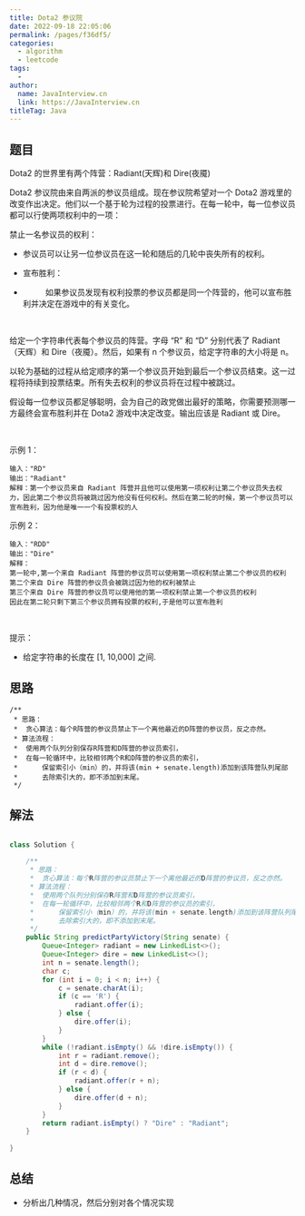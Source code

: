 ```yaml
---
title: Dota2 参议院
date: 2022-09-18 22:05:06
permalink: /pages/f36df5/
categories:
  - algorithm
  - leetcode
tags:
  - 
author: 
  name: JavaInterview.cn
  link: https://JavaInterview.cn
titleTag: Java
---
```


## 题目

Dota2 的世界里有两个阵营：Radiant(天辉)和 Dire(夜魇)

Dota2 参议院由来自两派的参议员组成。现在参议院希望对一个 Dota2 游戏里的改变作出决定。他们以一个基于轮为过程的投票进行。在每一轮中，每一位参议员都可以行使两项权利中的一项：

禁止一名参议员的权利：

- 参议员可以让另一位参议员在这一轮和随后的几轮中丧失所有的权利。

- 宣布胜利：

-           如果参议员发现有权利投票的参议员都是同一个阵营的，他可以宣布胜利并决定在游戏中的有关变化。

 

给定一个字符串代表每个参议员的阵营。字母 “R” 和 “D” 分别代表了 Radiant（天辉）和 Dire（夜魇）。然后，如果有 n 个参议员，给定字符串的大小将是 n。

以轮为基础的过程从给定顺序的第一个参议员开始到最后一个参议员结束。这一过程将持续到投票结束。所有失去权利的参议员将在过程中被跳过。

假设每一位参议员都足够聪明，会为自己的政党做出最好的策略，你需要预测哪一方最终会宣布胜利并在 Dota2 游戏中决定改变。输出应该是 Radiant 或 Dire。

 

示例 1：

    输入："RD"
    输出："Radiant"
    解释：第一个参议员来自 Radiant 阵营并且他可以使用第一项权利让第二个参议员失去权力，因此第二个参议员将被跳过因为他没有任何权利。然后在第二轮的时候，第一个参议员可以宣布胜利，因为他是唯一一个有投票权的人
示例 2：

    输入："RDD"
    输出："Dire"
    解释：
    第一轮中,第一个来自 Radiant 阵营的参议员可以使用第一项权利禁止第二个参议员的权利
    第二个来自 Dire 阵营的参议员会被跳过因为他的权利被禁止
    第三个来自 Dire 阵营的参议员可以使用他的第一项权利禁止第一个参议员的权利
    因此在第二轮只剩下第三个参议员拥有投票的权利,于是他可以宣布胜利
 

提示：

- 给定字符串的长度在 [1, 10,000] 之间.



## 思路


    /**
     * 思路：
     *  贪心算法：每个R阵营的参议员禁止下一个离他最近的D阵营的参议员，反之亦然。
     * 算法流程：
     *  使用两个队列分别保存R阵营和D阵营的参议员索引，
     *  在每一轮循环中，比较相邻两个R和D阵营的参议员的索引，
     *      保留索引小（min）的，并将该(min + senate.length)添加到该阵营队列尾部
     *      去除索引大的，即不添加到末尾。
     */

## 解法
```java

class Solution {
    
    /**
     * 思路：
     *  贪心算法：每个R阵营的参议员禁止下一个离他最近的D阵营的参议员，反之亦然。
     * 算法流程：
     *  使用两个队列分别保存R阵营和D阵营的参议员索引，
     *  在每一轮循环中，比较相邻两个R和D阵营的参议员的索引，
     *      保留索引小（min）的，并将该(min + senate.length)添加到该阵营队列尾部
     *      去除索引大的，即不添加到末尾。
     */
    public String predictPartyVictory(String senate) {
        Queue<Integer> radiant = new LinkedList<>();
        Queue<Integer> dire = new LinkedList<>();
        int n = senate.length();
        char c;
        for (int i = 0; i < n; i++) {
            c = senate.charAt(i);
            if (c == 'R') {
                radiant.offer(i);
            } else {
                dire.offer(i);
            }
        }
        while (!radiant.isEmpty() && !dire.isEmpty()) {
            int r = radiant.remove();
            int d = dire.remove();
            if (r < d) {
                radiant.offer(r + n);
            } else {
                dire.offer(d + n);
            } 
        }
        return radiant.isEmpty() ? "Dire" : "Radiant";
    }
    
}
```

## 总结

- 分析出几种情况，然后分别对各个情况实现 
